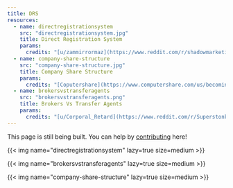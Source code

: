 ```yaml
---
title: DRS
resources:
  - name: directregistrationsystem
    src: "directregistrationsystem.jpg"
    title: Direct Registration System
    params:
      credits: "[u/zammirrormaz](https://www.reddit.com/r/shadowmarketing/comments/q0s8c0/here_is_the_dtcs_diagram_for_the_drs_system_you/) from [Federal Register](https://www.federalregister.gov/documents/2015/12/31/2015-32755/transfer-agent-regulations)"
  - name: company-share-structure
    src: "company-share-structure.jpg"
    title: Company Share Structure
    params:
      credits: "[Coputershare](https://www.computershare.com/us/becoming-a-registered-shareholder-in-us-listed-companies)"
  - name: brokersvstransferagents
    src: "brokersvstransferagents.png"
    title: Brokers Vs Transfer Agents
    params:
      credits: "[u/Corporal_Retard](https://www.reddit.com/r/Superstonk/comments/rtmvhf/do_your_own_due_diligence_with_this_easy_to/)"
---
```


This page is still being built. You can help by [contributing](/help_build_econiverse/) here!

{{< img name="directregistrationsystem" lazy=true size=medium >}}

{{< img name="brokersvstransferagents" lazy=true size=medium >}}

{{< img name="company-share-structure" lazy=true size=medium >}}
